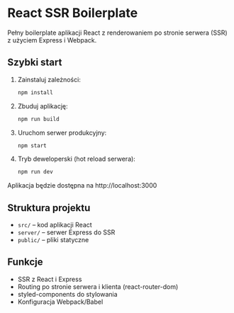 # React SSR Boilerplate

Pełny boilerplate aplikacji React z renderowaniem po stronie serwera (SSR) z użyciem Express i Webpack.

## Szybki start

1. Zainstaluj zależności:
   ```bash
   npm install
   ```
2. Zbuduj aplikację:
   ```bash
   npm run build
   ```
3. Uruchom serwer produkcyjny:
   ```bash
   npm start
   ```
4. Tryb deweloperski (hot reload serwera):
   ```bash
   npm run dev
   ```

Aplikacja będzie dostępna na http://localhost:3000

## Struktura projektu
- `src/` – kod aplikacji React
- `server/` – serwer Express do SSR
- `public/` – pliki statyczne

## Funkcje
- SSR z React i Express
- Routing po stronie serwera i klienta (react-router-dom)
- styled-components do stylowania
- Konfiguracja Webpack/Babel
